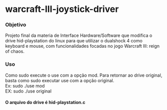 # warcraft-III-joystick-driver

### Objetivo
Projeto final da materia de Interface Hardware/Software que modifica o drive hid-playstation do linux para que utilizar o dualshock 4 como keyboard e mouse, com funcionalidades focadas no jogo Warcraft III: reign of chaos.

### Uso
Como sudo execute o use com a opção mod.
Para retornar ao drive original, basta como sudo executar use com a opção original. <br>
Ex: sudo ./use mod <br>
EX: sudo ./use original

#### O arquivo do drive é hid-playstation.c
